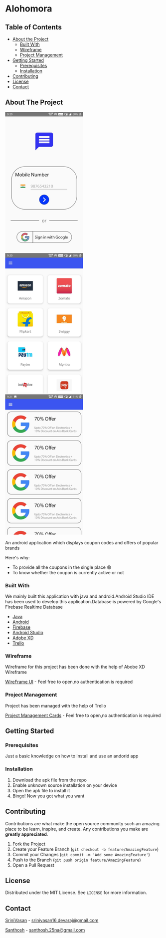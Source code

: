 # Alohomora





<!-- TABLE OF CONTENTS -->
## Table of Contents

* [About the Project](#about-the-project)
  * [Built With](#built-with)
  * [Wireframe](#wireframe)
  * [Project Management](#project-management)
* [Getting Started](#getting-started)
  * [Prerequisites](#prerequisites)
  * [Installation](#installation)
* [Contributing](#contributing)
* [License](#license)
* [Contact](#contact)



<!-- ABOUT THE PROJECT -->
## About The Project

<img src="images/1.jpg" alt="Logo" width="250" height="450">&nbsp;&nbsp;&nbsp;&nbsp;&nbsp;<img src="images/3.jpg" alt="Logo" width="250" height="450">&nbsp;&nbsp;&nbsp;&nbsp;&nbsp;<img src="images/2.jpg" alt="Logo" width="250" height="450">


An android application which displays coupon codes and offers of popular brands

Here's why:
* To provide all the coupons in the single place :smile:
* To know whether the coupon is currently active or not

### Built With
We mainly built this application with java and android.Android Studio IDE has been used to develop this application.Database is powered by Google's Firebase Realtime Database
* [Java](https://www.java.com/en/)
* [Android](https://developer.android.com/)
* [Firebase](https://firebase.google.com/)
* [Android Studio](https://developer.android.com/studio)
* [Adobe XD](https://www.adobe.com/in/products/xd.html)
* [Trello](https://trello.com/en)

### Wireframe
Wireframe for this project has been done with the help of Abobe XD Wireframe

[WireFrame UI](https://xd.adobe.com/view/cd121bf8-c69c-448c-7b4d-83ce4e44b24c-bb23/) - Feel free to open,no authentication is required


### Project Management
Project has been managed with the help of Trello

[Project Management Cards](https://trello.com/c/cwWKJJIO/1-ui-design) - Feel free to open,no authentication is required


<!-- GETTING STARTED -->
## Getting Started

### Prerequisites

Just a basic knowledge on how to install and use an andorid app

### Installation

1. Download the apk file from the repo
2. Enable unknown source installation on your device
3. Open the apk file to install it
4. Bingo! Now you got what you want

<!-- CONTRIBUTING -->
## Contributing

Contributions are what make the open source community such an amazing place to be learn, inspire, and create. Any contributions you make are **greatly appreciated**.

1. Fork the Project
2. Create your Feature Branch (`git checkout -b feature/AmazingFeature`)
3. Commit your Changes (`git commit -m 'Add some AmazingFeature'`)
4. Push to the Branch (`git push origin feature/AmazingFeature`)
5. Open a Pull Request


<!-- LICENSE -->
## License

Distributed under the MIT License. See `LICENSE` for more information.



<!-- CONTACT -->
## Contact

[SriniVasan](https://github.com/srinivasan-devaraj) - srinivasan16.devaraj@gmail.com

[Santhosh](https://github.com/santhosh2514) - santhosh.25na@gmail.com


<!-- MARKDOWN LINKS & IMAGES -->
<!-- https://www.markdownguide.org/basic-syntax/#reference-style-links -->
[contributors-shield]: https://img.shields.io/github/contributors/othneildrew/Best-README-Template.svg?style=flat-square
[contributors-url]: https://github.com/mudivizhi/Alohomora/graphs/contributors
